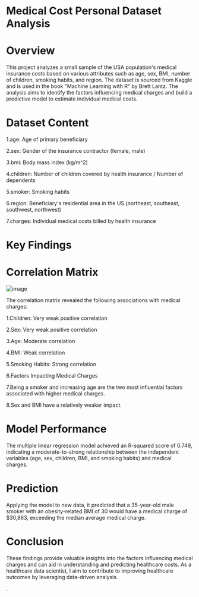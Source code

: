 # Medical Cost Personal Dataset Analysis
# Overview
This project analyzes a small sample of the USA population's medical insurance costs based on various attributes such as age, sex, BMI, number of children, smoking habits, and region. The dataset is sourced from Kaggle and is used in the book "Machine Learning with R" by Brett Lantz. The analysis aims to identify the factors influencing medical charges and build a predictive model to estimate individual medical costs.

# Dataset Content
1.age: Age of primary beneficiary

2.sex: Gender of the insurance contractor (female, male)

3.bmi: Body mass index (kg/m^2)

4.children: Number of children covered by health insurance / Number of dependents

5.smoker: Smoking habits

6.region: Beneficiary's residential area in the US (northeast, southeast, southwest, northwest)

7.charges: Individual medical costs billed by health insurance

# Key Findings


# Correlation Matrix

![image](https://github.com/Dibieoluchi/medical-cost-analyis-with-sql-and-python/assets/88893142/22d266bb-f96a-41e9-bd27-58b1361ef971)


The correlation matrix revealed the following associations with medical charges:

1.Children: Very weak positive correlation

2.Sex: Very weak positive correlation

3.Age: Moderate correlation

4.BMI: Weak correlation

5.Smoking Habits: Strong correlation

6.Factors Impacting Medical Charges

7.Being a smoker and increasing age are the two most influential factors associated with higher medical charges.

8.Sex and BMI have a relatively weaker impact.

# Model Performance

The multiple linear regression model achieved an R-squared score of 0.749, indicating a moderate-to-strong relationship between the independent variables (age, sex, children, BMI, and smoking habits) and medical charges.

# Prediction
Applying the model to new data, it predicted that a 35-year-old male smoker with an obesity-related BMI of 30 would have a medical charge of $30,863, exceeding the median average medical charge.


# Conclusion
These findings provide valuable insights into the factors influencing medical charges and can aid in understanding and predicting healthcare costs. As a healthcare data scientist, I aim to contribute to improving healthcare outcomes by leveraging data-driven analysis.

.
